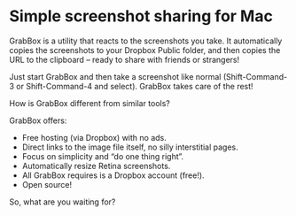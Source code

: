 Simple screenshot sharing for Mac
=================================

GrabBox is a utility that reacts to the screenshots you take. It automatically
copies the screenshots to your Dropbox Public folder, and then copies the URL
to the clipboard – ready to share with friends or strangers!

Just start GrabBox and then take a screenshot like normal (Shift-Command-3 or
Shift-Command-4 and select). GrabBox takes care of the rest!

How is GrabBox different from similar tools?

GrabBox offers:

- Free hosting (via Dropbox) with no ads.
- Direct links to the image file itself, no silly interstitial pages.
- Focus on simplicity and “do one thing right”.
- Automatically resize Retina screenshots.
- All GrabBox requires is a Dropbox account (free!).
- Open source!

So, what are you waiting for?
